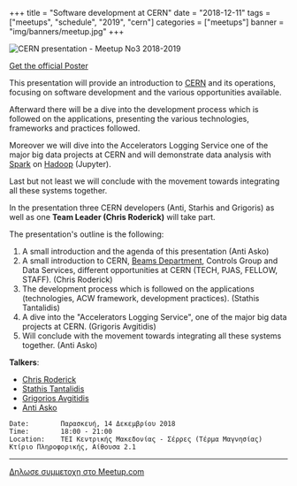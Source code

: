 +++
title = "Software development at CERN"
date = "2018-12-11"
tags = ["meetups", "schedule", "2019", "cern"]
categories = ["meetups"]
banner = "img/banners/meetup.jpg"
+++

![CERN presentation - Meetup No3 2018-2019](/img/banners/meetup_cern.png)

[Get the official Poster](https://secure.meetupstatic.com/photos/event/2/2/f/e/highres_476468958.jpeg)

This presentation will provide an introduction to [CERN](https://home.cern)
and its operations, focusing on software development and the various
opportunities available.

Afterward there will be a dive into the development process which is followed
on the applications, presenting the various technologies, frameworks and
practices followed.

Moreover we will dive into the Accelerators Logging Service one of the major
big data projects at CERN and will demonstrate data analysis with
[Spark](https://spark.apache.org) on [Hadoop](https://hadoop.apache.org/) (Jupyter).

Last but not least we will conclude with the movement towards integrating
all these systems together.

In the presentation three CERN developers (Anti, Starhis and Grigoris) as well
as one **Team Leader (Chris Roderick)** will take part.

The presentation's outline is the following:

1. A small introduction and the agenda of this presentation (Anti Asko)
2. A small introduction to CERN, [Beams Department](https://beams.web.cern.ch), Controls Group and Data Services, different opportunities at CERN (TECH, PJAS, FELLOW, STAFF). (Chris Roderick)
3. The development process which is followed on the applications (technologies, ACW framework, development practices). (Stathis Tantalidis)
4. A dive into the "Accelerators Logging Service", one of the major big data projects at CERN. (Grigoris Avgitidis)
5. Will conclude with the movement towards integrating all these systems together. (Anti Asko)

**Talkers**:

- [Chris Roderick](https://www.linkedin.com/in/chris-roderick-050869156)
- [Stathis Tantalidis](https://www.linkedin.com/in/stantalid)
- [Grigorios Avgitidis](https://www.linkedin.com/in/grigorios-avgitidis)
- [Anti Asko](https://www.linkedin.com/in/antiasko)

```
Date:        Παρασκευή, 14 Δεκεμβρίου 2018
Time:        18:00 - 21:00
Location:    ΤΕΙ Κεντρικής Μακεδονίας - Σέρρες (Τέρμα Μαγνησίας) Κτίριο Πληροφορικής, Αίθουσα 2.1
```
---

<a href="https://www.meetup.com/Serrai-Software-Development-Meetup/events/255589847" class="btn btn-danger btn-large">Δηλωσε συμμετοχη στο Meetup.com</a>
